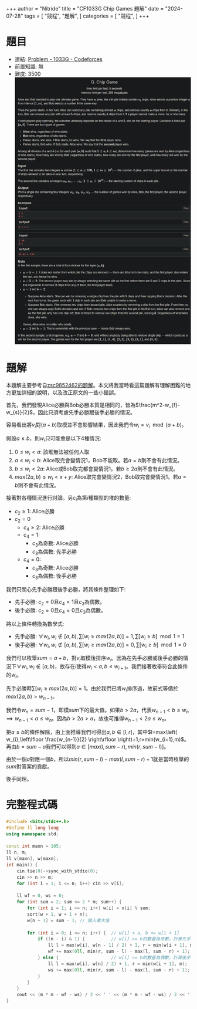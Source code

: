 +++
author = "Nitride"
title = "CF1033G Chip Games 題解"
date = "2024-07-28"
tags = [
    "競程",
    "題解",
]
categories = [
    "競程",
]
+++

# 題目
- 連結: [Problem - 1033G - Codeforces](https://codeforces.com/problemset/problem/1033/G)
- 前置知識: 無
- 難度: 3500
![p](p.jpeg)

# 題解
本題解主要參考自[zsc9852462的題解](https://www.cnblogs.com/zsc985246/p/17331425.html)。本文將我當時看這篇題解有理解困難的地方更加詳細的說明，以及改正原文的一些小錯誤。

首先，我們發現Alice必勝與Bob必勝本質是相同的，皆為$\frac{m^2-w_{f}-w_{s}}{2}$，因此只須考慮先手必勝跟後手必勝的情況。

容易看出將$v_i$對$(a+b)$取模並不會影響結果，因此我們令$w_{i}=v_{i}\mod(a+b)$。

假設$a\leq b$，則$w_i$只可能會是以下4種情況:
1. $0\leq w_{i}<a$: 該堆無法被任何人取
2. $a\leq w_{i}<b$: Alice取完會變情況1，Bob不能取。若$a=b$則不會有此情況。
3. $b\leq w_{i}<2a$: Alice或Bob取完都會變情況1。若$b\geq 2a$則不會有此情況。
4. $max(2a,b)\leq w_{i}<x+y$: Alice取完會變情況2，Bob取完會變情況1。若$a=b$則不會有此情況。

接著對各種情況進行討論。另$c_{i}$為第$i$種類型的堆的數量: 
- $c_{2}\geq 1$: Alice必勝
- $c_{2}=0$
	- $c_{4}\geq 2$: Alice必勝
	- $c_{4}=1$:
		- $c_{3}$為奇數: Alice必勝
		- $c_{3}$為偶數: 先手必勝
	- $c_{4}=0$: 
		- $c_{3}$為奇數: Alice必勝
		- $c_{3}$為偶數: 後手必勝

我們只關心先手必勝跟後手必勝，將其條件整理如下: 
- 先手必勝: $c_{2}=0$且$c_{4}=1$且$c_{3}$為偶數。
- 後手必勝: $c_{2}=0$且$c_{4}=0$且$c_{3}$為偶數。

將以上條件轉換為數學式:
- 先手必勝: $\forall w_{i},w_{i}\notin[a,b),\sum[w_{i}\geq max(2a,b)]=1,\sum[w_{i}\geq b]\mod 1=1$
- 後手必勝: $\forall w_{i},w_{i}\notin[a,b),\sum[w_{i}\geq max(2a,b)]=0,\sum[w_{i}\geq b]\mod 1=0$

我們可以枚舉$sum=a+b$，對$v_{i}$取模後排序$w_{i}$。因為在先手必勝或後手必勝的情況下$\forall w_{i},w_{i}\notin[a,b)$，故存在$i$使得$w_{i}<a,b\leq w_{i+1}$。我們接著枚舉符合此條件的$w_{i}$。

先手必勝時$\sum[w_{i}\geq max(2a,b)]=1$。由於我們已將$w_{i}$排序過，故前式等價於$max(2a,b)>w_{n-1}$。

我們令$w_{n}=sum-1$，即模$sum$下的最大值。如果$b>2a$，代表$w_{n-1}<b\leq w_{n}\implies w_{n-1}<a\leq w_{n}$。因為$b>2a>a$，故也可推得$w_{n-1}<2a\leq w_{n}$。

把$a\leq b$的條件解除，由上面推導我們可得出$a,b\in[l,r]$，其中$l=max\left( w_{i},\left\lfloor  \frac{w_{n-1}}{2}  \right\rfloor \right)+1,r=min(w_{i+1},m)$。再由$b=sum-a$我們可以得到$a\in[max(l,sum-r),min(r,sum-l)]$。

由於一個$a$對應一個$b$，所以$min(r,sum-l)-max(l,sum-r)+1$就是當時枚舉的$sum$對答案的貢獻。

後手同理。

# 完整程式碼
```cpp
#include <bits/stdc++.h>
#define ll long long
using namespace std;

const int maxn = 105;
ll n, m;
ll v[maxn], w[maxn];
int main() {
	cin.tie(0)->sync_with_stdio(0);
	cin >> n >> m;
	for (int i = 1; i <= n; i++) cin >> v[i];

	ll wf = 0, ws = 0;
	for (int sum = 2; sum <= 2 * m; sum++) {
		for (int i = 1; i <= n; i++) w[i] = v[i] % sum;
		sort(w + 1, w + 1 + n);
		w[n + 1] = sum - 1;	// 插入最大值

		for (int i = 0; i <= n; i++) {	// w[i] < a, b <= w[i + 1]
			if ((n - i) & 1) {			// w[i] >= b的數量為奇數，計算先手必勝
				ll l = max(w[i], w[n - 1] / 2) + 1, r = min(w[i + 1], m);
				wf += max(0ll, min(r, sum - l) - max(l, sum - r) + 1);
			} else {					// w[i] >= b的數量為偶數，計算後手必勝
				ll l = max(w[i], w[n] / 2) + 1, r = min(w[i + 1], m);
				ws += max(0ll, min(r, sum - l) - max(l, sum - r) + 1);
			}
		}
	}
	cout << (m * m - wf - ws) / 2 << ' ' << (m * m - wf - ws) / 2 << ' ' << wf << ' ' << ws;
}
```